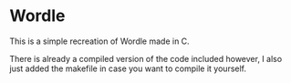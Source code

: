 # Wordle
This is a simple recreation of Wordle made in C.

There is already a compiled version of the code included however, I also just added the makefile in case you want to compile it yourself.
